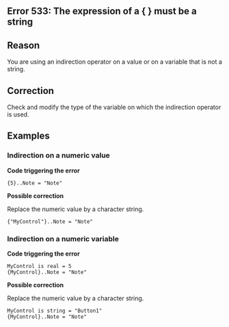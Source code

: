
## Error 533: The expression of a { } must be a string
			



<a name="NOTE1"></a>
<a name="NOTE1_1"></a>


## Reason
<a name="reason_ELTTEXTE000099"></a>
You are using an indirection operator on a value or on a variable that is not a string.

<a name="NOTE2"></a>
<a name="NOTE2_1"></a>


## Correction
<a name="correction_ELTTEXTE000123"></a>
Check and modify the type of the variable on which the indirection operator is used. 

<a name="NOTE3"></a>
<a name="NOTE3_1"></a>


## Examples
<a name="examples_ELTTEXTE000147"></a>


### Indirection on a numeric value
<a name="indirection_numeric_value_ELTPARAGRAPHE000025"></a>

**Code triggering the error** 


```wl
{5}..Note = "Note"
```




**Possible correction**

Replace the numeric value by a character string. 


```wl
{"MyControl"}..Note = "Note"
```

<a name="NOTE3_2"></a>


### Indirection on a numeric variable
<a name="indirection_numeric_variable_ELTPARAGRAPHE000041"></a>

**Code triggering the error** 


```wl
MyControl is real = 5
{MyControl}..Note = "Note"
```




**Possible correction**

Replace the numeric value by a character string. 


```wl
MyControl is string = "Button1"
{MyControl}..Note = "Note"
```




